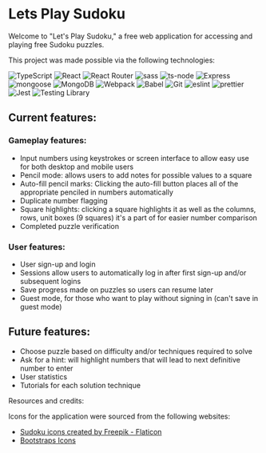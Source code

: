 # Lets Play Sudoku

Welcome to "Let's Play Sudoku," a free web application for accessing and playing free Sudoku puzzles.

This project was made possible via the following technologies:

<!-- ![JavaScript](https://img.shields.io/badge/JavaScript-%23323330.svg?style=for-the-badge&logo=JavaScript&logoColor=%23F7DF1E) -->
<!-- ![NodeJS](https://img.shields.io/badge/node.js-339933?style=for-the-badge&logo=node.js&logoColor=white) -->
![TypeScript](https://img.shields.io/badge/typescript-3178C6?style=for-the-badge&logo=typescript&logoColor=white)
![React](https://img.shields.io/badge/react-232730?style=for-the-badge&logo=react&logoColor=%2361DAFB)
![React Router](https://img.shields.io/badge/React&nbsp;Router-235B7D?style=for-the-badge&logo=reactrouter)
![sass](https://img.shields.io/badge/sass-CC6699?style=for-the-badge&logo=sass&logoColor=white)
![ts-node](https://img.shields.io/badge/ts&ndash;node-3178C6?style=for-the-badge&logo=tsnode&logoColor=white)
![Express](https://img.shields.io/badge/express-%23404d59.svg?style=for-the-badge&logo=express&logoColor=%2361DAFB)
![mongoose](https://img.shields.io/badge/mongoose-880000?style=for-the-badge&logo=mongoose&logoColor=white)
![MongoDB](https://img.shields.io/badge/MongoDB-00684A?style=for-the-badge&logo=mongodb)
![Webpack](https://img.shields.io/badge/Webpack-2B3A42?style=for-the-badge&logo=webpack)
![Babel](https://img.shields.io/badge/Babel-F9DC3e?style=for-the-badge&logo=babel&logoColor=black)
![Git](https://img.shields.io/badge/git-%23F05033.svg?style=for-the-badge&logo=git&logoColor=white)
![eslint](https://img.shields.io/badge/eslint-4B32C3?style=for-the-badge&logo=eslint)
![prettier](https://img.shields.io/badge/prettier-F7B93E?style=for-the-badge&logo=prettier&logoColor=black)
![Jest](https://img.shields.io/badge/-jest-%23C21325?style=for-the-badge&logo=jest&logoColor=white)
![Testing Library](https://img.shields.io/badge/RTL-E33332?style=for-the-badge&logo=testinglibrary&logoColor=white)

<!-- Coming soon:
![Github Actions](https://img.shields.io/badge/Github&nbsp;Actions-2088FF?style=for-the-badge&logo=githubactions&logoColor=white)
![Docker](https://img.shields.io/badge/docker-2496ED?style=for-the-badge&logo=docker&logoColor=white) -->

## Current features:

### Gameplay features:

- Input numbers using keystrokes or screen interface to allow easy use for both desktop and mobile users
- Pencil mode: allows users to add notes for possible values to a square
- Auto-fill pencil marks: Clicking the auto-fill button places all of the appropriate penciled in numbers automatically
- Duplicate number flagging
- Square highlights: clicking a square highlights it as well as the columns, rows, unit boxes (9 squares) it's a part of for easier number comparison
- Completed puzzle verification

### User features:

- User sign-up and login
- Sessions allow users to automatically log in after first sign-up and/or subsequent logins
- Save progress made on puzzles so users can resume later
- Guest mode, for those who want to play without signing in (can't save in guest mode)

## Future features:

- Choose puzzle based on difficulty and/or techniques required to solve
- Ask for a hint: will highlight numbers that will lead to next definitive number to enter
- User statistics
- Tutorials for each solution technique


Resources and credits:

Icons for the application were sourced from the following websites:

- <a href="https://www.flaticon.com/free-icons/sudoku" title="sudoku icons">Sudoku icons created by Freepik - Flaticon</a>
- <a href="https://icons.getbootstrap.com/" title="bootstrap icons">Bootstraps Icons</a>